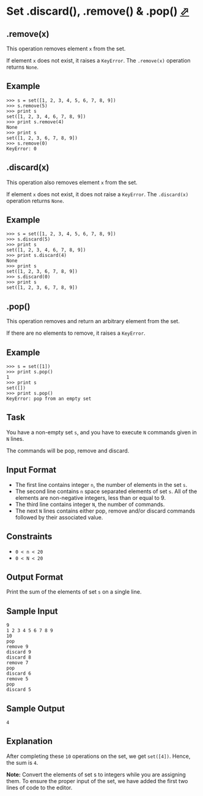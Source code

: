 # Set .discard(), .remove() & .pop() [⬀](https://www.hackerrank.com/challenges/py-set-discard-remove-pop)

## .remove(x)
This operation removes element `x` from the set.

If element `x` does not exist, it raises a `KeyError`.
The `.remove(x)` operation returns `None`.

## Example
```
>>> s = set([1, 2, 3, 4, 5, 6, 7, 8, 9])
>>> s.remove(5)
>>> print s
set([1, 2, 3, 4, 6, 7, 8, 9])
>>> print s.remove(4)
None
>>> print s
set([1, 2, 3, 6, 7, 8, 9])
>>> s.remove(0)
KeyError: 0
```

## .discard(x)

This operation also removes element `x` from the set.

If element `x` does not exist, it does not raise a `KeyError`.
The `.discard(x)` operation returns `None`.

## Example
```
>>> s = set([1, 2, 3, 4, 5, 6, 7, 8, 9])
>>> s.discard(5)
>>> print s
set([1, 2, 3, 4, 6, 7, 8, 9])
>>> print s.discard(4)
None
>>> print s
set([1, 2, 3, 6, 7, 8, 9])
>>> s.discard(0)
>>> print s
set([1, 2, 3, 6, 7, 8, 9])
```

## .pop()

This operation removes and return an arbitrary element from the set.

If there are no elements to remove, it raises a `KeyError`.

## Example
```
>>> s = set([1])
>>> print s.pop()
1
>>> print s
set([])
>>> print s.pop()
KeyError: pop from an empty set
```

## Task

You have a non-empty set `s`, and you have to execute `N` commands given in `N` lines.

The commands will be pop, remove and discard.

## Input Format

- The first line contains integer `n`, the number of elements in the set `s`.
- The second line contains `n` space separated elements of set `s`. All of the elements are non-negative integers, less than or equal to 9.
- The third line contains integer `N`, the number of commands.
- The next `N` lines contains either pop, remove and/or discard commands followed by their associated value.

## Constraints
- `0 < n < 20`
- `0 < N < 20`

## Output Format

Print the sum of the elements of set `s` on a single line.

## Sample Input
```
9
1 2 3 4 5 6 7 8 9
10
pop
remove 9
discard 9
discard 8
remove 7
pop 
discard 6
remove 5
pop 
discard 5
```

## Sample Output
```
4
```

## Explanation

After completing these `10` operations on the set, we get `set([4])`. Hence, the sum is `4`.

**Note:** Convert the elements of set s to integers while you are assigning them. To ensure the proper input of the set, we have added the first two lines of code to the editor.
